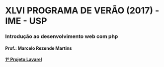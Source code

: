 # XLVI PROGRAMA DE VERÃO (2017) - IME - USP
### Introdução ao desenvolvimento web com php
#### Prof.: Marcelo Rezende Martins
#### [1º Projeto Lavarel](https://gist.github.com/mrezende/1c72b77db845696da8bce55aea00acc3)
